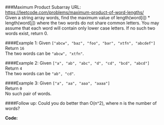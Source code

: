 ###Maximum Product Subarray
URL: https://leetcode.com/problems/maximum-product-of-word-lengths/</br>
Given a string array words, find the maximum value of length(word[i]) * length(word[j]) where the two words do not share common letters. You may assume that each word will contain only lower case letters. If no such two words exist, return 0.

####Example 1:
Given `["abcw", "baz", "foo", "bar", "xtfn", "abcdef"]`</br>
Return `16`</br>
The two words can be `"abcw", "xtfn"`.</br>

####Example 2:
Given `["a", "ab", "abc", "d", "cd", "bcd", "abcd"]`</br>
Return `4`</br>
The two words can be `"ab", "cd"`.

####Example 3:
Given `["a", "aa", "aaa", "aaaa"]`</br>
Return `0`</br>
No such pair of words.

####Follow up:
Could you do better than O(n^2), where n is the number of words?

__Code:__
